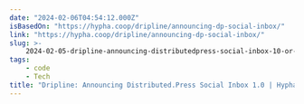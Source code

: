 ```yaml
---
date: "2024-02-06T04:54:12.000Z"
isBasedOn: "https://hypha.coop/dripline/announcing-dp-social-inbox/"
link: "https://hypha.coop/dripline/announcing-dp-social-inbox/"
slug: >-
    2024-02-05-dripline-announcing-distributedpress-social-inbox-10-or-hypha-worker-co-o
tags:
    - code
    - Tech
title: "Dripline: Announcing Distributed.Press Social Inbox 1.0 | Hypha Worker Co-o"
---
```

